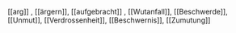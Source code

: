 [[arg]]
, [[ärgern]], [[aufgebracht]]
, [[Wutanfall]], [[Beschwerde]], [[Unmut]], [[Verdrossenheit]], [[Beschwernis]], [[Zumutung]]